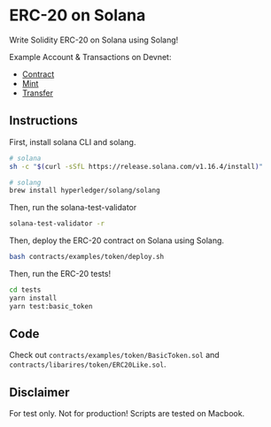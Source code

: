 # ERC-20 on Solana

Write Solidity ERC-20 on Solana using Solang!

Example Account & Transactions on Devnet: 
- [Contract](https://solscan.io/account/CR3JGL7NVpm9Y7ohEHw92x3SPseMvPwgx1oviu5ixJKv?cluster=devnet)
- [Mint](https://solscan.io/tx/37suTLk2enadoFsRpc43CbUWkNDty7sof9BF4HhJKoyhLok3rWBytQbRrLErQwrhAxcviyCbAKJGrHAbzYeLDfFS?cluster=devnet)
- [Transfer](https://solscan.io/tx/573tJ5z1mR58NSvEGNT58pRno9ZyVkyFgoPP9dVUdf6BAMQvxepSKEUjLz2k6jDh1pJ38Fj91xBNJ52T8hubpohA?cluster=devnet)

## Instructions

First, install solana CLI and solang. 
```bash
# solana
sh -c "$(curl -sSfL https://release.solana.com/v1.16.4/install)"

# solang
brew install hyperledger/solang/solang
```

Then, run the solana-test-validator
```bash
solana-test-validator -r
```

Then, deploy the ERC-20 contract on Solana using Solang.
```bash
bash contracts/examples/token/deploy.sh  
```

Then, run the ERC-20 tests!
```bash
cd tests
yarn install
yarn test:basic_token
```

## Code
Check out `contracts/examples/token/BasicToken.sol` and `contracts/libarires/token/ERC20Like.sol`.

## Disclaimer
For test only. Not for production! Scripts are tested on Macbook.
